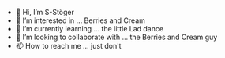 - 👋 Hi, I’m S-Stöger
- 👀 I’m interested in ... Berries and Cream
- 🌱 I’m currently learning ... the little Lad dance
- 💞️ I’m looking to collaborate with ... the Berries and Cream guy
- 📫 How to reach me ... just don't

<!---
S-Stoeger/S-Stoeger is a ✨ special ✨ repository because its `README.md` (this file) appears on your GitHub profile.
You can click the Preview link to take a look at your changes.
--->
